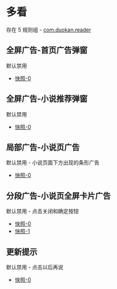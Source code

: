 # 多看

存在 5 规则组 - [com.duokan.reader](/src/apps/com.duokan.reader.ts)

## 全屏广告-首页广告弹窗

默认禁用

- [快照-0](https://i.gkd.li/import/13248773)

## 全屏广告-小说推荐弹窗

默认禁用

- [快照-0](https://i.gkd.li/import/13413412)

## 局部广告-小说页广告

默认禁用 - 小说页面下方出现的条形广告

- [快照-0](https://i.gkd.li/import/13497902)

## 分段广告-小说页全屏卡片广告

默认禁用 - 点击关闭和确定按钮

- [快照-0](https://i.gkd.li/import/13498048)
- [快照-1](https://i.gkd.li/import/13497990)

## 更新提示

默认禁用 - 点击以后再说

- [快照-0](https://i.gkd.li/import/14007573)
